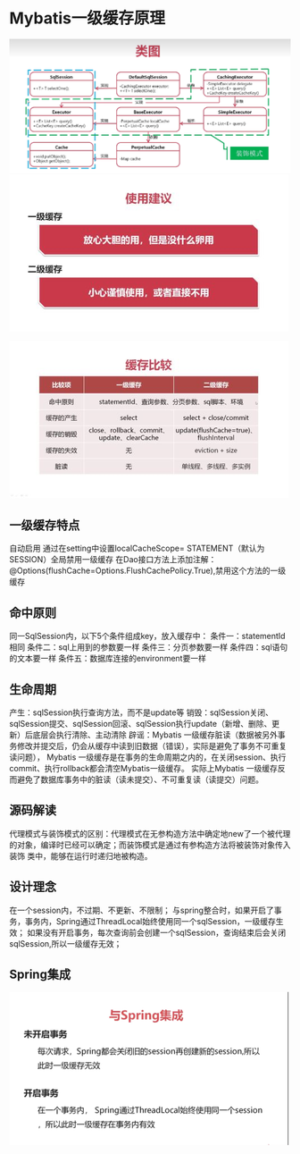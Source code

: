 # Mybatis一级缓存原理
<div>
	<img src="_v_images/20230714214647389_21509.png" alt="Editor" wedth="300"/>
<img src="_v_images/20230714215342300_2168.png">
	
</div>

![](_v_images/20230714215400080_30121.png)
## 一级缓存特点
自动启用
通过在setting中设置localCacheScope= STATEMENT（默认为SESSION）全局禁用一级缓存
在Dao接口方法上添加注解：@Options(flushCache=Options.FlushCachePolicy.True),禁用这个方法的一级缓存

## 命中原则
同一SqlSession内，以下5个条件组成key，放入缓存中：
条件一：statementId相同
条件二：sql上用到的参数要一样
条件三：分页参数要一样 
条件四：sql语句的文本要一样
条件五：数据库连接的environment要一样
## 生命周期
产生：sqlSession执行查询方法，而不是update等
销毁：sqlSession关闭、sqlSession提交、sqlSession回滚、sqlSession执行update（新增、删除、更新）后底层会执行清除、主动清除
辟谣：Mybatis 一级缓存脏读（数据被另外事务修改并提交后，仍会从缓存中读到旧数据（错误），实际是避免了事务不可重复读问题）， Mybatis 一级缓存是在事务的生命周期之内的，在关闭session、执行commit、执行rollback都会清空Mybatis一级缓存。 实际上Mybatis 一级缓存反而避免了数据库事务中的脏读（读未提交）、不可重复读（读提交）问题。
## 源码解读
代理模式与装饰模式的区别：代理模式在无参构造方法中确定地new了一个被代理的对象，编译时已经可以确定；而装饰模式是通过有参构造方法将被装饰对象传入装饰 类中，能够在运行时递归地被构造。
## 设计理念
在一个session内，不过期、不更新、不限制；
与spring整合时，如果开启了事务，事务内，Spring通过ThreadLocal始终使用同一个sqlSession，一级缓存生效； 如果没有开启事务，每次查询前会创建一个sqlSession，查询结束后会关闭sqlSession,所以一级缓存无效； 
## Spring集成
![](_v_images/20230714215752214_555.png)
